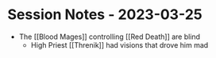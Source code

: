 # Session Notes - 2023-03-25

* The [[Blood Mages]] controlling [[Red Death]] are blind
  * High Priest [[Threnik]] had visions that drove him mad